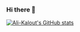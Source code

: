 ### Hi there 👋

[![Ali-Kalout's GitHub stats](https://github-readme-stats.vercel.app/api?username=Ali-Kalout)](https://github.com/Ali-Kalout/github-readme-stats)


<!--
**Ali-Kalout/Ali-Kalout** is a ✨ _special_ ✨ repository because its `README.md` (this file) appears on your GitHub profile.

Here are some ideas to get you started:

- 🔭 I’m currently working on ...
- 🌱 I’m currently learning ...
- 👯 I’m looking to collaborate on ...
- 🤔 I’m looking for help with ...
- 💬 Ask me about ...
- 📫 How to reach me: ...
- 😄 Pronouns: ...
- ⚡ Fun fact: ...
-->
